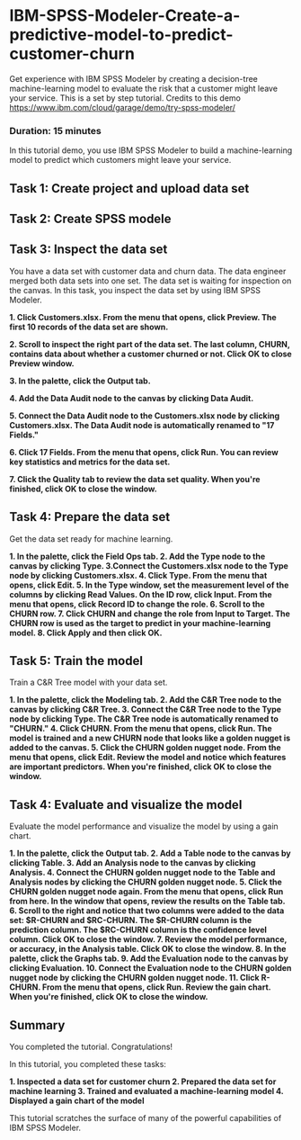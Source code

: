# IBM-SPSS-Modeler-Create-a-predictive-model-to-predict-customer-churn
Get experience with IBM SPSS Modeler by creating a decision-tree machine-learning model to evaluate the risk that a customer might leave your service. This is a set by step tutorial. Credits to this demo https://www.ibm.com/cloud/garage/demo/try-spss-modeler/

### Duration: 15 minutes
In this tutorial demo, you use IBM SPSS Modeler to build a machine-learning model to predict which customers might leave your service.

## Task 1: Create project and upload data set

## Task 2: Create SPSS modele

## Task 3: Inspect the data set
You have a data set with customer data and churn data. The data engineer merged both data sets into one set. The data set is waiting for inspection on the canvas. In this task, you inspect the data set by using IBM SPSS Modeler.

**1. Click Customers.xlsx. From the menu that opens, click Preview. The first 10 records of the data set are shown.**

**2. Scroll to inspect the right part of the data set. The last column, CHURN, contains data about whether a customer churned or not. Click OK to close Preview window.**

**3. In the palette, click the Output tab.**

**4. Add the Data Audit node to the canvas by clicking Data Audit.**

**5. Connect the Data Audit node to the Customers.xlsx node by clicking Customers.xlsx. The Data Audit node is automatically renamed to "17 Fields."**

**6. Click 17 Fields. From the menu that opens, click Run. You can review key statistics and metrics for the data set.**

**7. Click the Quality tab to review the data set quality. When you're finished, click OK to close the window.**

## Task 4: Prepare the data set
Get the data set ready for machine learning.

**1. In the palette, click the Field Ops tab.
2. Add the Type node to the canvas by clicking Type.
3.Connect the Customers.xlsx node to the Type node by clicking Customers.xlsx.
4. Click Type. From the menu that opens, click Edit.
5. In the Type window, set the measurement level of the columns by clicking Read Values. On the ID row, click Input. From the menu that opens, click Record ID to change the role.
6. Scroll to the CHURN row.
7. Click CHURN and change the role from Input to Target. The CHURN row is used as the target to predict in your machine-learning model.
8. Click Apply and then click OK.**

## Task 5: Train the model
Train a C&R Tree model with your data set.

**1. In the palette, click the Modeling tab.
2. Add the C&R Tree node to the canvas by clicking C&R Tree.
3. Connect the C&R Tree node to the Type node by clicking Type. The C&R Tree node is automatically renamed to "CHURN."
4. Click CHURN. From the menu that opens, click Run. The model is trained and a new CHURN node that looks like a golden nugget is added to the canvas.
5. Click the CHURN golden nugget node. From the menu that opens, click Edit. Review the model and notice which features are important predictors. When you're finished, click OK to close the window.**

## Task 4: Evaluate and visualize the model
Evaluate the model performance and visualize the model by using a gain chart.

**1. In the palette, click the Output tab.
2. Add a Table node to the canvas by clicking Table.
3. Add an Analysis node to the canvas by clicking Analysis.
4. Connect the CHURN golden nugget node to the Table and Analysis nodes by clicking the CHURN golden nugget node.
5. Click the CHURN golden nugget node again. From the menu that opens, click Run from here. In the window that opens, review the results on the Table tab.
6. Scroll to the right and notice that two columns were added to the data set: $R-CHURN and $RC-CHURN. The $R-CHURN column is the prediction column. The $RC-CHURN column is the confidence level column. Click OK to close the window.
7. Review the model performance, or accuracy, in the Analysis table. Click OK to close the window.
8. In the palette, click the Graphs tab.
9. Add the Evaluation node to the canvas by clicking Evaluation.
10. Connect the Evaluation node to the CHURN golden nugget node by clicking the CHURN golden nugget node.
11. Click R-CHURN. From the menu that opens, click Run. Review the gain chart. When you're finished, click OK to close the window.**

## Summary

You completed the tutorial. Congratulations!

In this tutorial, you completed these tasks:

**1. Inspected a data set for customer churn
2. Prepared the data set for machine learning
3. Trained and evaluated a machine-learning model
4. Displayed a gain chart of the model**

This tutorial scratches the surface of many of the powerful capabilities of IBM SPSS Modeler. 
